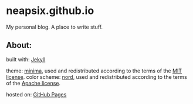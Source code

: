 # neapsix.github.io
My personal blog. A place to write stuff.

## About:
built with: [Jekyll](https://jekyllrb.com/)

theme: [minima](https://github.com/jekyll/minima), used and redistributed according to the terms of the [MIT license](https://opensource.org/licenses/MIT).
color scheme: [nord](https://github.com/arcticicestudio/nord), used and redistributed according to the terms of the [Apache license](http://www.apache.org/licenses/LICENSE-2.0).

hosted on: [GitHub Pages](https://pages.github.com/)
